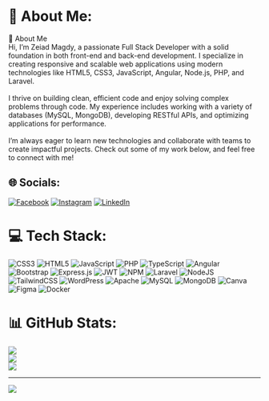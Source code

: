 # 💫 About Me:
👋 About Me<br>Hi, I’m Zeiad Magdy, a passionate Full Stack Developer with a solid foundation in both front-end and back-end development. I specialize in creating responsive and scalable web applications using modern technologies like HTML5, CSS3, JavaScript, Angular, Node.js, PHP, and Laravel.<br><br>I thrive on building clean, efficient code and enjoy solving complex problems through code. My experience includes working with a variety of databases (MySQL, MongoDB), developing RESTful APIs, and optimizing applications for performance.<br><br>I’m always eager to learn new technologies and collaborate with teams to create impactful projects. Check out some of my work below, and feel free to connect with me!


## 🌐 Socials:
[![Facebook](https://img.shields.io/badge/Facebook-%231877F2.svg?logo=Facebook&logoColor=white)](https://facebook.com/zeiadmagdy) [![Instagram](https://img.shields.io/badge/Instagram-%23E4405F.svg?logo=Instagram&logoColor=white)](https://instagram.com/zzeiadmagdy) [![LinkedIn](https://img.shields.io/badge/LinkedIn-%230077B5.svg?logo=linkedin&logoColor=white)](https://linkedin.com/in/zeiad\magdy) 

# 💻 Tech Stack:
![CSS3](https://img.shields.io/badge/css3-%231572B6.svg?style=for-the-badge&logo=css3&logoColor=white) ![HTML5](https://img.shields.io/badge/html5-%23E34F26.svg?style=for-the-badge&logo=html5&logoColor=white) ![JavaScript](https://img.shields.io/badge/javascript-%23323330.svg?style=for-the-badge&logo=javascript&logoColor=%23F7DF1E) ![PHP](https://img.shields.io/badge/php-%23777BB4.svg?style=for-the-badge&logo=php&logoColor=white) ![TypeScript](https://img.shields.io/badge/typescript-%23007ACC.svg?style=for-the-badge&logo=typescript&logoColor=white) ![Angular](https://img.shields.io/badge/angular-%23DD0031.svg?style=for-the-badge&logo=angular&logoColor=white) ![Bootstrap](https://img.shields.io/badge/bootstrap-%238511FA.svg?style=for-the-badge&logo=bootstrap&logoColor=white) ![Express.js](https://img.shields.io/badge/express.js-%23404d59.svg?style=for-the-badge&logo=express&logoColor=%2361DAFB) ![JWT](https://img.shields.io/badge/JWT-black?style=for-the-badge&logo=JSON%20web%20tokens) ![NPM](https://img.shields.io/badge/NPM-%23CB3837.svg?style=for-the-badge&logo=npm&logoColor=white) ![Laravel](https://img.shields.io/badge/laravel-%23FF2D20.svg?style=for-the-badge&logo=laravel&logoColor=white) ![NodeJS](https://img.shields.io/badge/node.js-6DA55F?style=for-the-badge&logo=node.js&logoColor=white) ![TailwindCSS](https://img.shields.io/badge/tailwindcss-%2338B2AC.svg?style=for-the-badge&logo=tailwind-css&logoColor=white) ![WordPress](https://img.shields.io/badge/WordPress-%23117AC9.svg?style=for-the-badge&logo=WordPress&logoColor=white) ![Apache](https://img.shields.io/badge/apache-%23D42029.svg?style=for-the-badge&logo=apache&logoColor=white) ![MySQL](https://img.shields.io/badge/mysql-4479A1.svg?style=for-the-badge&logo=mysql&logoColor=white) ![MongoDB](https://img.shields.io/badge/MongoDB-%234ea94b.svg?style=for-the-badge&logo=mongodb&logoColor=white) ![Canva](https://img.shields.io/badge/Canva-%2300C4CC.svg?style=for-the-badge&logo=Canva&logoColor=white) ![Figma](https://img.shields.io/badge/figma-%23F24E1E.svg?style=for-the-badge&logo=figma&logoColor=white) ![Docker](https://img.shields.io/badge/docker-%230db7ed.svg?style=for-the-badge&logo=docker&logoColor=white)
# 📊 GitHub Stats:
![](https://github-readme-stats.vercel.app/api?username=zeiadmagdy&theme=radical&hide_border=false&include_all_commits=true&count_private=true)<br/>
![](https://github-readme-streak-stats.herokuapp.com/?user=zeiadmagdy&theme=radical&hide_border=false)<br/>
![](https://github-readme-stats.vercel.app/api/top-langs/?username=zeiadmagdy&theme=radical&hide_border=false&include_all_commits=true&count_private=true&layout=compact)

---
[![](https://visitcount.itsvg.in/api?id=zeiadmagdy&icon=0&color=6)](https://visitcount.itsvg.in)

<!-- Proudly created with GPRM ( https://gprm.itsvg.in ) -->
